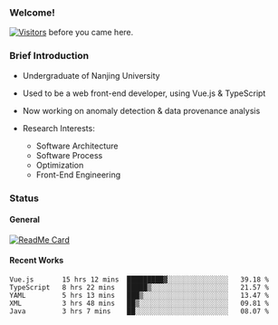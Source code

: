 ### Welcome!

[![Visitors](https://visitor-badge.laobi.icu/badge?page_id=HermitSun.HermitSun)]() before you came here.

### Brief Introduction

- Undergraduate of Nanjing University

- Used to be a web front-end developer, using Vue.js & TypeScript

- Now working on anomaly detection & data provenance analysis

- Research Interests: 
  - Software Architecture
  - Software Process
  - Optimization
  - Front-End Engineering

### Status

#### General

[![ReadMe Card](https://github-readme-stats.hermitsun.vercel.app/api?username=HermitSun&count_private=true&show_icons=true)]()

#### Recent Works

<!--START_SECTION:waka-->
```text
Vue.js       15 hrs 12 mins  █████████▓░░░░░░░░░░░░░░░   39.18 % 
TypeScript   8 hrs 22 mins   █████▒░░░░░░░░░░░░░░░░░░░   21.57 % 
YAML         5 hrs 13 mins   ███▒░░░░░░░░░░░░░░░░░░░░░   13.47 % 
XML          3 hrs 48 mins   ██▒░░░░░░░░░░░░░░░░░░░░░░   09.81 % 
Java         3 hrs 7 mins    ██░░░░░░░░░░░░░░░░░░░░░░░   08.07 % 
```
<!--END_SECTION:waka-->
